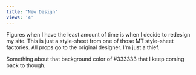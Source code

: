 ```yaml
---
title: "New Design"
views: '4'
---
```

<p>Figures when I have the least amount of time is when I decide to redesign my site.  This is just a style-sheet from one of those MT style-sheet factories.  All props go to the original designer.  I'm just a thief.</p>
<p>Something about that background color of #333333 that I keep coming back to though.</p>
